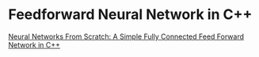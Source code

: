 # Feedforward Neural Network in C++

[Neural Networks From Scratch: A Simple Fully Connected Feed Forward Network in C++](https://medium.com/geekculture/neural-networks-from-scratch-a-simple-fully-connected-feed-forward-network-in-c-29e9542bcdef)

<br />
